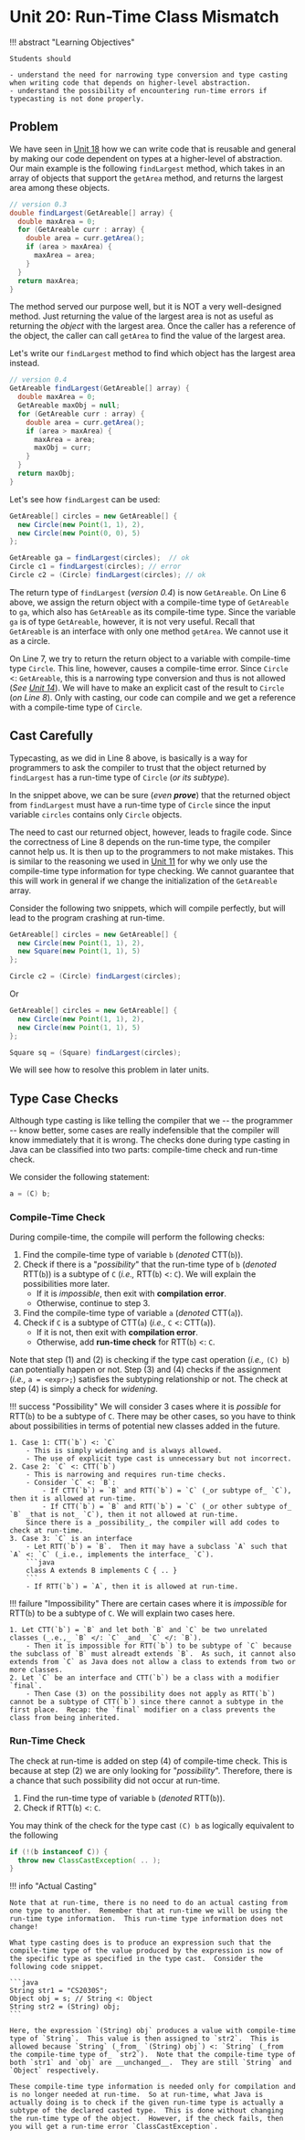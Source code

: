 # Unit 20: Run-Time Class Mismatch

!!! abstract "Learning Objectives"

    Students should

    - understand the need for narrowing type conversion and type casting when writing code that depends on higher-level abstraction.
    - understand the possibility of encountering run-time errors if typecasting is not done properly.

## Problem

We have seen in [Unit 18](18-interface.md) how we can write code that is reusable and general by making our code dependent on types at a higher-level of abstraction.  Our main example is the following `findLargest` method, which takes in an array of objects that support the `getArea` method, and returns the largest area among these objects.

```Java
// version 0.3
double findLargest(GetAreable[] array) {
  double maxArea = 0;
  for (GetAreable curr : array) {
    double area = curr.getArea();
    if (area > maxArea) {
      maxArea = area;
    }
  }
  return maxArea;
}
```

The method served our purpose well, but it is NOT a very well-designed method.  Just returning the value of the largest area is not as useful as returning the _object_ with the largest area.  Once the caller has a reference of the object, the caller can call `getArea` to find the value of the largest area.

Let's write our `findLargest` method to find which object has the largest area instead.  

```Java hl_lines="2 4 9 12"
// version 0.4
GetAreable findLargest(GetAreable[] array) {
  double maxArea = 0;
  GetAreable maxObj = null;
  for (GetAreable curr : array) {
    double area = curr.getArea();
    if (area > maxArea) {
      maxArea = area;
	  maxObj = curr;
    }
  }
  return maxObj;
}
```

Let's see how `findLargest` can be used:

```Java
GetAreable[] circles = new GetAreable[] {
  new Circle(new Point(1, 1), 2),
  new Circle(new Point(0, 0), 5)
};

GetAreable ga = findLargest(circles);  // ok
Circle c1 = findLargest(circles); // error
Circle c2 = (Circle) findLargest(circles); // ok
```

The return type of `findLargest` (_version 0.4_) is now `GetAreable`.  On Line 6 above, we assign the return object with a compile-time type of `GetAreable` to `ga`, which also has `GetAreable` as its compile-time type.  Since the variable `ga` is of type `GetAreable`, however, it is not very useful.  Recall that `GetAreable` is an interface with only one method `getArea`.  We cannot use it as a circle.

On Line 7, we try to return the return object to a variable with compile-time type `Circle`.  This line, however, causes a compile-time error.  Since `Circle` <: `GetAreable`, this is a narrowing type conversion and thus is not allowed (_See [Unit 14](14-polymorphism.md)_).  We will have to make an explicit cast of the result to `Circle` (_on Line 8_).  Only with casting, our code can compile and we get a reference with a compile-time type of `Circle`.

## Cast Carefully

Typecasting, as we did in Line 8 above, is basically is a way for programmers to ask the compiler to trust that the object returned by `findLargest` has a run-time type of `Circle` (_or its subtype_).

In the snippet above, we can be sure (_even **prove**_) that the returned object from `findLargest` must have a run-time type of `Circle` since the input variable `circles` contains only `Circle` objects.

The need to cast our returned object, however, leads to fragile code.  Since the correctness of Line 8 depends on the run-time type, the compiler cannot help us.  It is then up to the programmers to not make mistakes.  This is similar to the reasoning we used in [Unit 11](11-inheritance.md#compile-time-type) for why we only use the compile-time type information for type checking.  We cannot guarantee that this will work in general if we change the initialization of the `GetAreable` array.

Consider the following two snippets, which will compile perfectly, but will lead to the program crashing at run-time.

```Java
GetAreable[] circles = new GetAreable[] {
  new Circle(new Point(1, 1), 2),
  new Square(new Point(1, 1), 5)
};

Circle c2 = (Circle) findLargest(circles);
```

Or

```Java
GetAreable[] circles = new GetAreable[] {
  new Circle(new Point(1, 1), 2),
  new Circle(new Point(1, 1), 5)
};

Square sq = (Square) findLargest(circles);
```

We will see how to resolve this problem in later units.

## Type Case Checks

Although type casting is like telling the compiler that we -- the programmer -- know better, some cases are really indefensible that the compiler will know immediately that it is wrong.  The checks done during type casting in Java can be classified into two parts: compile-time check and run-time check.

We consider the following statement:

```java
a = (C) b;
```

### Compile-Time Check

During compile-time, the compile will perform the following checks:

1. Find the compile-time type of variable `b` (_denoted_ CTT(`b`)).
2. Check if there is a "_possibility_" that the run-time type of `b` (_denoted_ RTT(`b`)) is a subtype of `C` (_i.e.,_ RTT(`b`) <: `C`).  We will explain the possibilities more later.
    - If it is _impossible_, then exit with __compilation error__.
    - Otherwise, continue to step 3.
3. Find the compile-time type of variable `a` (_denoted_ CTT(`a`)).
4. Check if `C` is a subtype of CTT(`a`) (_i.e.,_ `C` <: CTT(`a`)).
    - If it is not, then exit with __compilation error__.
    - Otherwise, add __run-time check__ for RTT(`b`) <: `C`.

Note that step (1) and (2) is checking if the type cast operation (_i.e.,_ `(C) b`) can potentially happen or not.  Step (3) and (4) checks if the assignment (_i.e.,_ `a = <expr>;`) satisfies the subtyping relationship or not.  The check at step (4) is simply a check for _widening_.

!!! success "Possibility"
    We will consider 3 cases where it is _possible_ for RTT(`b`) to be a subtype of `C`.  There may be other cases, so you have to think about possibilities in terms of potential new classes added in the future.

    1. Case 1: CTT(`b`) <: `C`
        - This is simply widening and is always allowed.
        - The use of explicit type cast is unnecessary but not incorrect.
    2. Case 2: `C` <: CTT(`b`)
        - This is narrowing and requires run-time checks.
        - Consider `C` <: `B`:
            - If CTT(`b`) = `B` and RTT(`b`) = `C` (_or subtype of_ `C`), then it is allowed at run-time.
            - If CTT(`b`) = `B` and RTT(`b`) = `C` (_or other subtype of_ `B` _that is not_ `C`), then it not allowed at run-time.
        Since there is a _possibility_, the compiler will add codes to check at run-time.
    3. Case 3: `C` is an interface
        - Let RTT(`b`) = `B`.  Then it may have a subclass `A` such that `A` <: `C` (_i.e., implements the interface_ `C`).
        ```java
        class A extends B implements C { .. }
        ```
        - If RTT(`b`) = `A`, then it is allowed at run-time.

!!! failure "Impossibility"
    There are certain cases where it is _impossible_ for RTT(`b`) to be a subtype of `C`.  We will explain two cases here.

    1. Let CTT(`b`) = `B` and let both `B` and `C` be two unrelated classes (_.e.,_ `B` </: `C` _and_ `C` </: `B`).
        - Then it is impossible for RTT(`b`) to be subtype of `C` because the subclass of `B` must alreadt extends `B`.  As such, it cannot also extends from `C` as Java does not allow a class to extends from two or more classes.
    2. Let `C` be an interface and CTT(`b`) be a class with a modifier `final`.
        - Then Case (3) on the possibility does not apply as RTT(`b`) cannot be a subtype of CTT(`b`) since there cannot a subtype in the first place.  Recap: the `final` modifier on a class prevents the class from being inherited.

### Run-Time Check

The check at run-time is added on step (4) of compile-time check.  This is because at step (2) we are only looking for "_possibility_".  Therefore, there is a chance that such possibility did not occur at run-time.

1. Find the run-time type of variable `b` (_denoted_ RTT(`b`)).
2. Check if RTT(`b`) <: `C`.

You may think of the check for the type cast `(C) b` as logically equivalent to the following

```java
if (!(b instanceof C)) {
  throw new ClassCastException( .. );
}
```

!!! info "Actual Casting"

    Note that at run-time, there is no need to do an actual casting from one type to another.  Remember that at run-time we will be using the run-time type information.  This run-time type information does not change!

    What type casting does is to produce an expression such that the compile-time type of the value produced by the expression is now of the specific type as specified in the type cast.  Consider the following code snippet.

    ```java
    String str1 = "CS2030S";
    Object obj = s; // String <: Object
    String str2 = (String) obj;
    ```

    Here, the expression `(String) obj` produces a value with compile-time type of `String`.  This value is then assigned to `str2`.  This is allowed because `String` (_from_ `(String) obj`) <: `String` (_from the compile-time type of_ `str2`).  Note that the compile-time type of both `str1` and `obj` are __unchanged__.  They are still `String` and `Object` respectively.

    These compile-time type information is needed only for compilation and is no longer needed at run-time.  So at run-time, what Java is actually doing is to check if the given run-time type is actually a subtype of the declared casted type.  This is done without changing the run-time type of the object.  However, if the check fails, then you will get a run-time error `ClassCastException`.